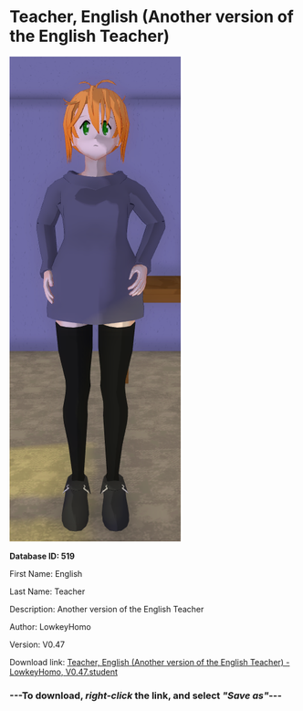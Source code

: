 # Teacher, English (Another version of the English Teacher)

<img src="https://raw.githubusercontent.com/Arbiter1223/Daigaku-Gurashi-Custom-Students/master/Students/Files/Teacher%2C%20English%20(Another%20version%20of%20the%20English%20Teacher).png" title="Teacher, English (Another version of the English Teacher) - LowkeyHomo, V0.47">

**Database ID: 519**

First Name: English

Last Name: Teacher

Description: Another version of the English Teacher

Author: LowkeyHomo

Version: V0.47

Download link: <a href="https://raw.githubusercontent.com/Arbiter1223/Daigaku-Gurashi-Custom-Students/master/Students/Files/Teacher%2C%20English%20(Another%20version%20of%20the%20English%20Teacher)%20-%20LowkeyHomo%2C%20V0.47.student">Teacher, English (Another version of the English Teacher) - LowkeyHomo, V0.47.student</a>

### ---**To download, _right-click_ the link, and select _"Save as"_**---

